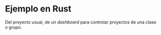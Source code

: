 # Ejemplo en Rust

Del proyecto usual, de un *dashboard* para controlar proyectos de una clase o grupo.
